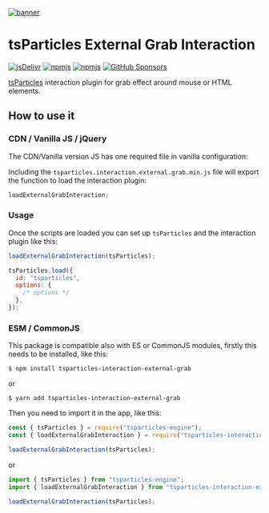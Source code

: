 [![banner](https://particles.js.org/images/banner2.png)](https://particles.js.org)

# tsParticles External Grab Interaction

[![jsDelivr](https://data.jsdelivr.com/v1/package/npm/tsparticles-interaction-external-grab/badge)](https://www.jsdelivr.com/package/npm/tsparticles-interaction-external-grab)
[![npmjs](https://badge.fury.io/js/tsparticles-interaction-external-grab.svg)](https://www.npmjs.com/package/tsparticles-interaction-external-grab)
[![npmjs](https://img.shields.io/npm/dt/tsparticles-interaction-external-grab)](https://www.npmjs.com/package/tsparticles-interaction-external-grab) [![GitHub Sponsors](https://img.shields.io/github/sponsors/matteobruni)](https://github.com/sponsors/matteobruni)

[tsParticles](https://github.com/matteobruni/tsparticles) interaction plugin for grab effect around mouse or HTML
elements.

## How to use it

### CDN / Vanilla JS / jQuery

The CDN/Vanilla version JS has one required file in vanilla configuration:

Including the `tsparticles.interaction.external.grab.min.js` file will export the function to load the interaction
plugin:

```javascript
loadExternalGrabInteraction;
```

### Usage

Once the scripts are loaded you can set up `tsParticles` and the interaction plugin like this:

```javascript
loadExternalGrabInteraction(tsParticles);

tsParticles.load({
  id: "tsparticles",
  options: {
    /* options */
  },
});
```

### ESM / CommonJS

This package is compatible also with ES or CommonJS modules, firstly this needs to be installed, like this:

```shell
$ npm install tsparticles-interaction-external-grab
```

or

```shell
$ yarn add tsparticles-interaction-external-grab
```

Then you need to import it in the app, like this:

```javascript
const { tsParticles } = require("tsparticles-engine");
const { loadExternalGrabInteraction } = require("tsparticles-interaction-external-grab");

loadExternalGrabInteraction(tsParticles);
```

or

```javascript
import { tsParticles } from "tsparticles-engine";
import { loadExternalGrabInteraction } from "tsparticles-interaction-external-grab";

loadExternalGrabInteraction(tsParticles);
```
